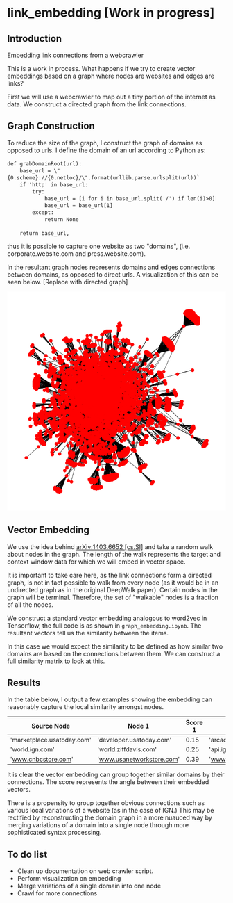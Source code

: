 # link_embedding [Work in progress]

## Introduction
Embedding link connections from a webcrawler

This is a work in process. What happens if we try to create vector embeddings based on a graph where nodes are websites and edges are links?

First we will use a webcrawler to map out a tiny portion of the internet as data. We construct a directed graph from the link connections. 

## Graph Construction
To reduce the size of the graph, I construct the graph of domains as opposed to urls. I define the domain of an url according to Python as: 

```
def grabDomainRoot(url):
    base_url = \"{0.scheme}://{0.netloc}/\".format(urllib.parse.urlsplit(url))`    
    if 'http' in base_url:
        try:
            base_url = [i for i in base_url.split('/') if len(i)>0]
            base_url = base_url[1]
        except:
            return None
    
    return base_url,
```
thus it is possible to capture one website as two "domains", (i.e. corporate.website.com and press.website.com).

In the resultant graph nodes represents domains and edges connections between domains, as opposed to direct urls. A visualization of this can be seen below. [Replace with directed graph]

<p align="center">
<img src="./domain_graph_undirected.png">
</p>

## Vector Embedding

We use the idea behind [arXiv:1403.6652 [cs.SI]](https://arxiv.org/abs/1403.6652) and take a random walk about nodes in the graph. The length of the walk represents the target and context window data for which we will embed in vector space.

It is important to take care here, as the link connections form a directed graph, is not in fact possible to walk from every node (as it would be in an undirected graph as in the original DeepWalk paper). Certain nodes in the graph will be terminal. Therefore, the set of "walkable" nodes is a fraction of all the nodes.

We construct a standard vector embedding analogous to word2vec in Tensorflow, the full code is as shown in `graph_embedding.ipynb`. The resultant vectors tell us the similarity between the items. 

In this case we would expect the similarity to be defined as how similar two domains are based on the connections between them. We can construct a full similarity matrix to look at this. 

## Results

In the table below, I output a few examples showing the embedding can reasonably capture the local similarity amongst nodes.

Source Node| Node 1| Score 1|Node 2 | Score 2|Node 3| Score 3| 
---|--- |---|--- |---|--- |---|
'marketplace.usatoday.com'|'developer.usatoday.com'|0.15|'arcade.usatoday.com'|0.23|'travel.usatoday'|0.35
'world.ign.com'|'world.ziffdavis.com'|0.25|'api.ign.com'|0.67|'africa.ign.com'|0.74
'www.cnbcstore.com'|'www.usanetworkstore.com'|0.39|'www.msnbcstore.com'|0.48|'www.shopbybravo.com'|0.48

It is clear the vector embedding can group together similar domains by their connections. The score represents the angle between their embedded vectors.

There is a propensity to group together obvious connections such as various local variations of a website (as in the case of IGN.) This may be rectified by reconstructing the domain graph in a more nuauced way by merging variations of a domain into a single node through more sophisticated syntax processing.

## To do list

  - Clean up documentation on web crawler script.
  - Perform visualization on embedding
  - Merge variations of a single domain into one node
  - Crawl for more connections


